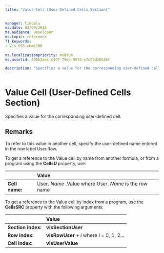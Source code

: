 ```yaml
---
title: "Value Cell (User-Defined Cells Section)"
 
 
manager: lindalu
ms.date: 03/09/2015
ms.audience: Developer
ms.topic: reference
f1_keywords:
- Vis_DSS.chm1100
 
ms.localizationpriority: medium
ms.assetid: 495b2aec-e197-75eb-9974-e7c92d26546f

description: "Specifies a value for the corresponding user-defined cell."
---
```


# Value Cell (User-Defined Cells Section)

Specifies a value for the corresponding user-defined cell.
  
## Remarks

To refer to this value in another cell, specify the user-defined name entered in the row label User.Row.
  
To get a reference to the Value cell by name from another formula, or from a program using the **CellsU** property, use: 
  
||Value |
|:-----|:-----|
| **Cell name:**  <br/> | User.  *Name*  .Value            where User.  *Name*  is the row name  <br/> |
   
To get a reference to the Value cell by index from a program, use the **CellsSRC** property with the following arguments: 
  
||Value |
|:-----|:-----|
| **Section index:**  <br/> |**visSectionUser** <br/> |
| **Row index:**  <br/> |**visRowUser** +  *i*            where  *i*  = 0, 1, 2... |
| **Cell index:**  <br/> |**visUserValue** <br/> |
   

